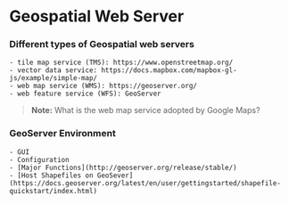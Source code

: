 # Geospatial Web Server

### Different types of Geospatial web servers
    - tile map service (TMS): https://www.openstreetmap.org/
    - vector data service: https://docs.mapbox.com/mapbox-gl-js/example/simple-map/
    - web map service (WMS): https://geoserver.org/
    - web feature service (WFS): GeoServer

> **Note:** What is the web map service adopted by Google Maps?

### GeoServer Environment
    - GUI
    - Configuration
    - [Major Functions](http://geoserver.org/release/stable/)
    - [Host Shapefiles on GeoSever](https://docs.geoserver.org/latest/en/user/gettingstarted/shapefile-quickstart/index.html)

